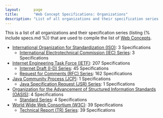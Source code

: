 ```yaml
---
layout:      page
title:       "Web Concept Specifications: Organizations"
description: "List of all organizations and their specification series that are used to compile the list of Web Concepts"
---
```


This is a list of all organizations and their specification series (listing {% include specs.md %}) that are used to compile the list of [Web Concepts](../concepts).

* [International Organization for Standardization (ISO)](ISO/): 3 Specifications
  * [International Electrotechnical Commission (IEC) Series](ISO/IEC/ "Series overview"): 3 Specifications
* [Internet Engineering Task Force (IETF)](IETF/): 207 Specifications
  * [Internet Draft (I-D) Series](IETF/I-D/ "Series overview"): 45 Specifications
  * [Request for Comments (RFC) Series](IETF/RFC/ "Series overview"): 162 Specifications
* [Java Community Process (JCP)](JCP/): 1 Specifications
  * [Java Specification Request (JSR) Series](JCP/JSR/ "Series overview"): 1 Specifications
* [Organization for the Advancement of Structured Information Standards (OASIS)](OASIS/): 4 Specifications
  * [Standard Series](OASIS/standard/ "Series overview"): 4 Specifications
* [World Wide Web Consortium (W3C)](W3C/): 39 Specifications
  * [Technical Report (TR) Series](W3C/TR/ "Series overview"): 39 Specifications
